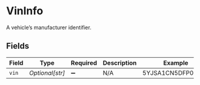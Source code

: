 # VinInfo

A vehicle’s manufacturer identifier.


## Fields

| Field              | Type               | Required           | Description        | Example            |
| ------------------ | ------------------ | ------------------ | ------------------ | ------------------ |
| `vin`              | *Optional[str]*    | :heavy_minus_sign: | N/A                | 5YJSA1CN5DFP00101  |